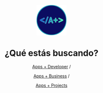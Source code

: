 <center>
<img src="logo.png" alt="AppsPlusLogo" width="100" heigth="100">
<h1>¿Qué estás buscando?</h1>
  
<a href="https://appsplusdeveloper.github.io/AppsPlus/Developer/Home">Apps + Developer</a> /

<a href="https://appsplusdeveloper.github.io/AppsPlus/Business/Home">Apps + Business</a> /

<a href="#">Apps + Projects</a>
</center>
